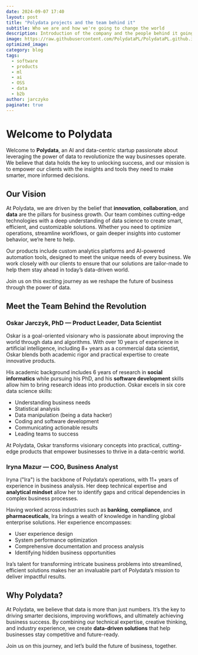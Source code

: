```yaml
---
date: 2024-09-07 17:40
layout: post
title: "Polydata projects and the team behind it"
subtitle: Who we are and how we're going to change the world
description: Introduction of the company and the people behind it going to disrupt the industry
image: https://raw.githubusercontent.com/PolydataPL/PolydataPL.github.io/main/assets/img/uploads/posts/Working_on_project_in_the_office_background.png
optimized_image:
category: blog
tags:
  - software
  - products
  - ml
  - ai
  - OSS
  - data
  - b2b
author: jarczyko
paginate: true
---
```


# Welcome to Polydata

Welcome to **Polydata**, an AI and data-centric startup passionate about leveraging the power of data to revolutionize the way businesses operate. We believe that data holds the key to unlocking success, and our mission is to empower our clients with the insights and tools they need to make smarter, more informed decisions.

## Our Vision

At Polydata, we are driven by the belief that **innovation**, **collaboration**, and **data** are the pillars for business growth. Our team combines cutting-edge technologies with a deep understanding of data science to create smart, efficient, and customizable solutions. Whether you need to optimize operations, streamline workflows, or gain deeper insights into customer behavior, we’re here to help.

Our products include custom analytics platforms and AI-powered automation tools, designed to meet the unique needs of every business. We work closely with our clients to ensure that our solutions are tailor-made to help them stay ahead in today’s data-driven world.

Join us on this exciting journey as we reshape the future of business through the power of data.

## Meet the Team Behind the Revolution

### Oskar Jarczyk, PhD — Product Leader, Data Scientist

Oskar is a goal-oriented visionary who is passionate about improving the world through data and algorithms. With over 10 years of experience in artificial intelligence, including 8+ years as a commercial data scientist, Oskar blends both academic rigor and practical expertise to create innovative products.

His academic background includes 6 years of research in **social informatics** while pursuing his PhD, and his **software development** skills allow him to bring research ideas into production. Oskar excels in six core data science skills:

- Understanding business needs
- Statistical analysis
- Data manipulation (being a data hacker)
- Coding and software development
- Communicating actionable results
- Leading teams to success

At Polydata, Oskar transforms visionary concepts into practical, cutting-edge products that empower businesses to thrive in a data-centric world.

### Iryna Mazur — COO, Business Analyst

Iryna ("Ira") is the backbone of Polydata’s operations, with 11+ years of experience in business analysis. Her deep technical expertise and **analytical mindset** allow her to identify gaps and critical dependencies in complex business processes.

Having worked across industries such as **banking**, **compliance**, and **pharmaceuticals**, Ira brings a wealth of knowledge in handling global enterprise solutions. Her experience encompasses:

- User experience design
- System performance optimization
- Comprehensive documentation and process analysis
- Identifying hidden business opportunities

Ira’s talent for transforming intricate business problems into streamlined, efficient solutions makes her an invaluable part of Polydata’s mission to deliver impactful results.

## Why Polydata?

At Polydata, we believe that data is more than just numbers. It’s the key to driving smarter decisions, improving workflows, and ultimately achieving business success. By combining our technical expertise, creative thinking, and industry experience, we create **data-driven solutions** that help businesses stay competitive and future-ready.

Join us on this journey, and let’s build the future of business, together.
